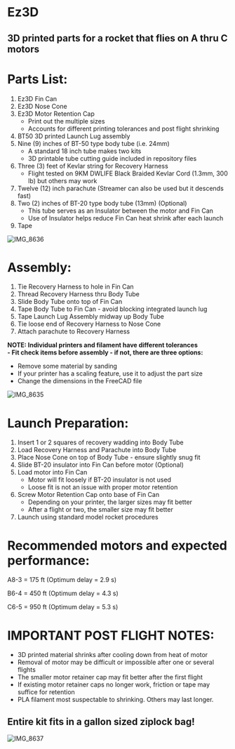 # Ez3D
## 3D printed parts for a rocket that flies on A thru C motors

# Parts List:
1. Ez3D Fin Can
2. Ez3D Nose Cone
3. Ez3D Motor Retention Cap
   - Print out the multiple sizes
   - Accounts for different printing tolerances and post flight shrinking
4. BT50 3D printed Launch Lug assembly
5. Nine (9) inches of BT-50 type body tube (i.e. 24mm)
   - A standard 18 inch tube makes two kits
   - 3D printable tube cutting guide included in repository files
6. Three (3) feet of Kevlar string for Recovery Harness
   - Flight tested on 9KM DWLIFE Black Braided Kevlar Cord (1.3mm, 300 lb) but others may work
7. Twelve (12) inch parachute (Streamer can also be used but it descends fast)
8. Two (2) inches of BT-20 type body tube (13mm) (Optional)
    - This tube serves as an Insulator between the motor and Fin Can
    - Use of Insulator helps reduce Fin Can heat shrink after each launch
9. Tape

![IMG_8636](https://github.com/user-attachments/assets/dc20ea92-94a7-4a38-99cd-30c83861a827)


# Assembly: 

1. Tie Recovery Harness to hole in Fin Can
2. Thread Recovery Harness thru Body Tube
3. Slide Body Tube onto top of Fin Can
4. Tape Body Tube to Fin Can - avoid blocking integrated launch lug
5. Tape Launch Lug Assembly midway up Body Tube
6. Tie loose end of Recovery Harness to Nose Cone
7. Attach parachute to Recovery Harness

**NOTE: Individual printers and filament have different tolerances** <br />
**- Fit check items before assembly - if not, there are three options:**
- Remove some material by sanding
- If your printer has a scaling feature, use it to adjust the part size
- Change the dimensions in the FreeCAD file
  
![IMG_8635](https://github.com/user-attachments/assets/fbd945e9-4d34-4a69-b7a3-35c2a349ed12)


# Launch Preparation:
1. Insert 1 or 2 squares of recovery wadding into Body Tube
2. Load Recovery Harness and Parachute into Body Tube
3. Place Nose Cone on top of Body Tube - ensure slightly snug fit
4. Slide BT-20 insulator into Fin Can before motor (Optional)
5. Load motor into Fin Can
    - Motor will fit loosely if BT-20 insulator is not used
    - Loose fit is not an issue with proper motor retention
7. Screw Motor Retention Cap onto base of Fin Can
   - Depending on your printer, the larger sizes may fit better
   - After a flight or two, the smaller size may fit better
9. Launch using standard model rocket procedures

# Recommended motors and expected performance: 



A8-3         = 175 ft  (Optimum delay = 2.9 s)

B6-4         = 450 ft (Optimum delay = 4.3 s)

C6-5         = 950 ft (Optimum delay = 5.3 s)


# IMPORTANT POST FLIGHT NOTES:
- 3D printed material shrinks after cooling down from heat of motor
- Removal of motor may be difficult or impossible after one or several flights
- The smaller motor retainer cap may fit better after the first flight
- If existing motor retainer caps no longer work, friction or tape may suffice for retention
- PLA filament most suspectable to shrinking. Others may last longer.

## Entire kit fits in a gallon sized ziplock bag!
![IMG_8637](https://github.com/user-attachments/assets/406ba2f3-c47c-44f6-ac67-e327e260cc9e)



